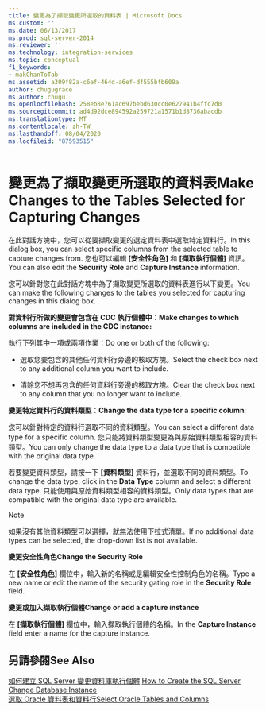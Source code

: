 ```yaml
---
title: 變更為了擷取變更所選取的資料表 | Microsoft Docs
ms.custom: ''
ms.date: 06/13/2017
ms.prod: sql-server-2014
ms.reviewer: ''
ms.technology: integration-services
ms.topic: conceptual
f1_keywords:
- makChanToTab
ms.assetid: a309f82a-c6ef-464d-a6ef-df555bfb609a
author: chugugrace
ms.author: chugu
ms.openlocfilehash: 258eb8e761ac697bebd630cc0e627941b4ffc7d0
ms.sourcegitcommit: ad4d92dce894592a259721a1571b1d8736abacdb
ms.translationtype: MT
ms.contentlocale: zh-TW
ms.lasthandoff: 08/04/2020
ms.locfileid: "87593515"
---
```

# <a name="make-changes-to-the-tables-selected-for-capturing-changes"></a><span data-ttu-id="edd21-102">變更為了擷取變更所選取的資料表</span><span class="sxs-lookup"><span data-stu-id="edd21-102">Make Changes to the Tables Selected for Capturing Changes</span></span>
  <span data-ttu-id="edd21-103">在此對話方塊中，您可以從要擷取變更的選定資料表中選取特定資料行。</span><span class="sxs-lookup"><span data-stu-id="edd21-103">In this dialog box, you can select specific columns from the selected table to capture changes from.</span></span> <span data-ttu-id="edd21-104">您也可以編輯 **[安全性角色]** 和 **[擷取執行個體]** 資訊。</span><span class="sxs-lookup"><span data-stu-id="edd21-104">You can also edit the **Security Role** and **Capture Instance** information.</span></span>  
  
 <span data-ttu-id="edd21-105">您可以針對您在此對話方塊中為了擷取變更所選取的資料表進行以下變更。</span><span class="sxs-lookup"><span data-stu-id="edd21-105">You can make the following changes to the tables you selected for capturing changes in this dialog box.</span></span>  
  
 <span data-ttu-id="edd21-106">**對資料行所做的變更會包含在 CDC 執行個體中：**</span><span class="sxs-lookup"><span data-stu-id="edd21-106">**Make changes to which columns are included in the CDC instance:**</span></span>  
  
 <span data-ttu-id="edd21-107">執行下列其中一項或兩項作業：</span><span class="sxs-lookup"><span data-stu-id="edd21-107">Do one or both of the following:</span></span>  
  
-   <span data-ttu-id="edd21-108">選取您要包含的其他任何資料行旁邊的核取方塊。</span><span class="sxs-lookup"><span data-stu-id="edd21-108">Select the check box next to any additional column you want to include.</span></span>  
  
-   <span data-ttu-id="edd21-109">清除您不想再包含的任何資料行旁邊的核取方塊。</span><span class="sxs-lookup"><span data-stu-id="edd21-109">Clear the check box next to any column that you no longer want to include.</span></span>  
  
 <span data-ttu-id="edd21-110">**變更特定資料行的資料類型**：</span><span class="sxs-lookup"><span data-stu-id="edd21-110">**Change the data type for a specific column**:</span></span>  
  
 <span data-ttu-id="edd21-111">您可以針對特定的資料行選取不同的資料類型。</span><span class="sxs-lookup"><span data-stu-id="edd21-111">You can select a different data type for a specific column.</span></span> <span data-ttu-id="edd21-112">您只能將資料類型變更為與原始資料類型相容的資料類型。</span><span class="sxs-lookup"><span data-stu-id="edd21-112">You can only change the data type to a data type that is compatible with the original data type.</span></span>  
  
 <span data-ttu-id="edd21-113">若要變更資料類型，請按一下 **[資料類型]** 資料行，並選取不同的資料類型。</span><span class="sxs-lookup"><span data-stu-id="edd21-113">To change the data type, click in the **Data Type** column and select a different data type.</span></span> <span data-ttu-id="edd21-114">只能使用與原始資料類型相容的資料類型。</span><span class="sxs-lookup"><span data-stu-id="edd21-114">Only data types that are compatible with the original data type are available.</span></span>  
  
> [!NOTE]  
>  <span data-ttu-id="edd21-115">如果沒有其他資料類型可以選擇，就無法使用下拉式清單。</span><span class="sxs-lookup"><span data-stu-id="edd21-115">If no additional data types can be selected, the drop-down list is not available.</span></span>  
  
 <span data-ttu-id="edd21-116">**變更安全性角色**</span><span class="sxs-lookup"><span data-stu-id="edd21-116">**Change the Security Role**</span></span>  
  
 <span data-ttu-id="edd21-117">在 **[安全性角色]** 欄位中，輸入新的名稱或是編輯安全性控制角色的名稱。</span><span class="sxs-lookup"><span data-stu-id="edd21-117">Type a new name or edit the name of the security gating role in the **Security Role** field.</span></span>  
  
 <span data-ttu-id="edd21-118">**變更或加入擷取執行個體**</span><span class="sxs-lookup"><span data-stu-id="edd21-118">**Change or add a capture instance**</span></span>  
  
 <span data-ttu-id="edd21-119">在 **[擷取執行個體]** 欄位中，輸入擷取執行個體的名稱。</span><span class="sxs-lookup"><span data-stu-id="edd21-119">In the **Capture Instance** field enter a name for the capture instance.</span></span>  
  
## <a name="see-also"></a><span data-ttu-id="edd21-120">另請參閱</span><span class="sxs-lookup"><span data-stu-id="edd21-120">See Also</span></span>  
 <span data-ttu-id="edd21-121">[如何建立 SQL Server 變更資料庫執行個體](how-to-create-the-sql-server-change-database-instance.md) </span><span class="sxs-lookup"><span data-stu-id="edd21-121">[How to Create the SQL Server Change Database Instance](how-to-create-the-sql-server-change-database-instance.md) </span></span>  
 [<span data-ttu-id="edd21-122">選取 Oracle 資料表和資料行</span><span class="sxs-lookup"><span data-stu-id="edd21-122">Select Oracle Tables and Columns</span></span>](select-oracle-tables-and-columns.md)  
  
  
